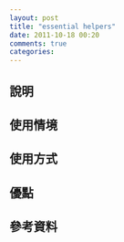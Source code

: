 ```yaml
---
layout: post
title: "essential helpers"
date: 2011-10-18 00:20
comments: true
categories: 
---
```

## 說明
## 使用情境
## 使用方式
## 優點
## 參考資料
